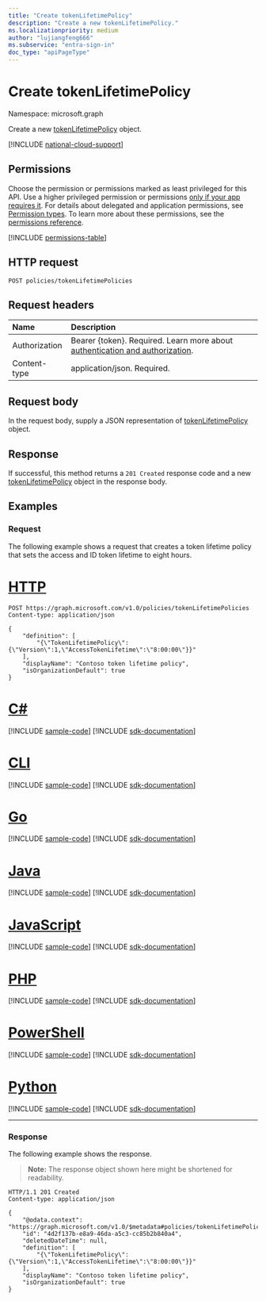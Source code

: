 ```yaml
---
title: "Create tokenLifetimePolicy"
description: "Create a new tokenLifetimePolicy."
ms.localizationpriority: medium
author: "lujiangfeng666"
ms.subservice: "entra-sign-in"
doc_type: "apiPageType"
---
```


# Create tokenLifetimePolicy

Namespace: microsoft.graph



Create a new [tokenLifetimePolicy](../resources/tokenlifetimepolicy.md) object.

[!INCLUDE [national-cloud-support](../../includes/all-clouds.md)]

## Permissions

Choose the permission or permissions marked as least privileged for this API. Use a higher privileged permission or permissions [only if your app requires it](/graph/permissions-overview#best-practices-for-using-microsoft-graph-permissions). For details about delegated and application permissions, see [Permission types](/graph/permissions-overview#permission-types). To learn more about these permissions, see the [permissions reference](/graph/permissions-reference).

<!-- { "blockType": "permissions", "name": "tokenlifetimepolicy_post_tokenlifetimepolicies" } -->
[!INCLUDE [permissions-table](../includes/permissions/tokenlifetimepolicy-post-tokenlifetimepolicies-permissions.md)]

## HTTP request

<!-- { "blockType": "ignored" } -->

```http
POST policies/tokenLifetimePolicies
```

## Request headers

| Name          | Description   |
|:--------------|:--------------|
|Authorization|Bearer {token}. Required. Learn more about [authentication and authorization](/graph/auth/auth-concepts).|
| Content-type | application/json. Required. |

## Request body

In the request body, supply a JSON representation of [tokenLifetimePolicy](../resources/tokenlifetimepolicy.md) object.

## Response

If successful, this method returns a `201 Created` response code and a new [tokenLifetimePolicy](../resources/tokenlifetimepolicy.md) object in the response body.

## Examples

### Request

The following example shows a request that creates a token lifetime policy that sets the access and ID token lifetime to eight hours.


# [HTTP](#tab/http)
<!-- {
  "blockType": "request",
  "name": "create_tokenlifetimepolicy_from_tokenlifetimepolicies"
}-->

```http
POST https://graph.microsoft.com/v1.0/policies/tokenLifetimePolicies
Content-type: application/json

{
    "definition": [
        "{\"TokenLifetimePolicy\":{\"Version\":1,\"AccessTokenLifetime\":\"8:00:00\"}}"
    ],
    "displayName": "Contoso token lifetime policy",
    "isOrganizationDefault": true
}
```

# [C#](#tab/csharp)
[!INCLUDE [sample-code](../includes/snippets/csharp/create-tokenlifetimepolicy-from-tokenlifetimepolicies-csharp-snippets.md)]
[!INCLUDE [sdk-documentation](../includes/snippets/snippets-sdk-documentation-link.md)]

# [CLI](#tab/cli)
[!INCLUDE [sample-code](../includes/snippets/cli/create-tokenlifetimepolicy-from-tokenlifetimepolicies-cli-snippets.md)]
[!INCLUDE [sdk-documentation](../includes/snippets/snippets-sdk-documentation-link.md)]

# [Go](#tab/go)
[!INCLUDE [sample-code](../includes/snippets/go/create-tokenlifetimepolicy-from-tokenlifetimepolicies-go-snippets.md)]
[!INCLUDE [sdk-documentation](../includes/snippets/snippets-sdk-documentation-link.md)]

# [Java](#tab/java)
[!INCLUDE [sample-code](../includes/snippets/java/create-tokenlifetimepolicy-from-tokenlifetimepolicies-java-snippets.md)]
[!INCLUDE [sdk-documentation](../includes/snippets/snippets-sdk-documentation-link.md)]

# [JavaScript](#tab/javascript)
[!INCLUDE [sample-code](../includes/snippets/javascript/create-tokenlifetimepolicy-from-tokenlifetimepolicies-javascript-snippets.md)]
[!INCLUDE [sdk-documentation](../includes/snippets/snippets-sdk-documentation-link.md)]

# [PHP](#tab/php)
[!INCLUDE [sample-code](../includes/snippets/php/create-tokenlifetimepolicy-from-tokenlifetimepolicies-php-snippets.md)]
[!INCLUDE [sdk-documentation](../includes/snippets/snippets-sdk-documentation-link.md)]

# [PowerShell](#tab/powershell)
[!INCLUDE [sample-code](../includes/snippets/powershell/create-tokenlifetimepolicy-from-tokenlifetimepolicies-powershell-snippets.md)]
[!INCLUDE [sdk-documentation](../includes/snippets/snippets-sdk-documentation-link.md)]

# [Python](#tab/python)
[!INCLUDE [sample-code](../includes/snippets/python/create-tokenlifetimepolicy-from-tokenlifetimepolicies-python-snippets.md)]
[!INCLUDE [sdk-documentation](../includes/snippets/snippets-sdk-documentation-link.md)]

---

### Response

The following example shows the response.

> **Note:** The response object shown here might be shortened for readability.

<!-- {
  "blockType": "response",
  "truncated": true,
  "@odata.type": "microsoft.graph.tokenLifetimePolicy"
} -->

```http
HTTP/1.1 201 Created
Content-type: application/json

{
    "@odata.context": "https://graph.microsoft.com/v1.0/$metadata#policies/tokenLifetimePolicies/$entity",
    "id": "4d2f137b-e8a9-46da-a5c3-cc85b2b840a4",
    "deletedDateTime": null,
    "definition": [
        "{\"TokenLifetimePolicy\":{\"Version\":1,\"AccessTokenLifetime\":\"8:00:00\"}}"
    ],
    "displayName": "Contoso token lifetime policy",
    "isOrganizationDefault": true
}
```

<!-- uuid: 16cd6b66-4b1a-43a1-adaf-3a886856ed98
2019-02-04 14:57:30 UTC -->
<!-- {
  "type": "#page.annotation",
  "description": "Create tokenLifetimePolicy",
  "keywords": "",
  "section": "documentation",
  "tocPath": ""
}-->

